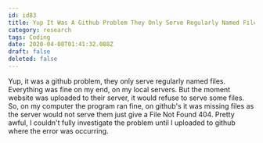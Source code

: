 ```yaml
---
id: id83
title: Yup It Was A Github Problem They Only Serve Regularly Named Files Everything Was Fine On My End On My Local Servers But The...
category: research
tags: Coding
date: 2020-04-08T01:41:32.088Z
draft: false
deleted: false
---
```


Yup, it was a github problem, they only serve regularly named files. Everything was fine on my end, on my local servers. But the moment website was uploaded to their server, it would refuse to serve some files. So, on my computer the program ran fine, on github's it was missing files as the server would not serve them just give a File Not Found 404. Pretty awful, I couldn't fully investigate the problem until I uploaded to github where the error was occurring.